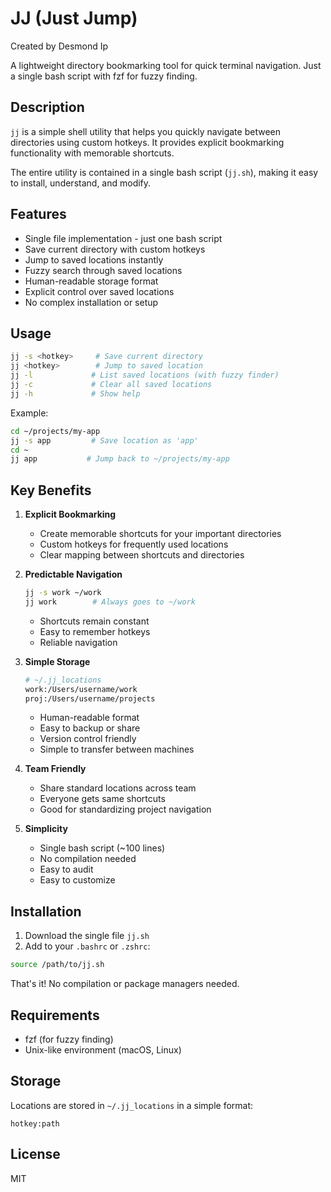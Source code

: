# JJ (Just Jump)

Created by Desmond Ip

A lightweight directory bookmarking tool for quick terminal navigation. Just a single bash script with fzf for fuzzy finding.

## Description

`jj` is a simple shell utility that helps you quickly navigate between directories using custom hotkeys. It provides explicit bookmarking functionality with memorable shortcuts.

The entire utility is contained in a single bash script (`jj.sh`), making it easy to install, understand, and modify.

## Features

- Single file implementation - just one bash script
- Save current directory with custom hotkeys
- Jump to saved locations instantly
- Fuzzy search through saved locations
- Human-readable storage format
- Explicit control over saved locations
- No complex installation or setup

## Usage

```bash
jj -s <hotkey>     # Save current directory
jj <hotkey>        # Jump to saved location
jj -l             # List saved locations (with fuzzy finder)
jj -c             # Clear all saved locations
jj -h             # Show help
```

Example:
```bash
cd ~/projects/my-app
jj -s app         # Save location as 'app'
cd ~
jj app           # Jump back to ~/projects/my-app
```

## Key Benefits

1. **Explicit Bookmarking**
   - Create memorable shortcuts for your important directories
   - Custom hotkeys for frequently used locations
   - Clear mapping between shortcuts and directories

2. **Predictable Navigation**
   ```bash
   jj -s work ~/work
   jj work        # Always goes to ~/work
   ```
   - Shortcuts remain constant
   - Easy to remember hotkeys
   - Reliable navigation

3. **Simple Storage**
   ```bash
   # ~/.jj_locations
   work:/Users/username/work
   proj:/Users/username/projects
   ```
   - Human-readable format
   - Easy to backup or share
   - Version control friendly
   - Simple to transfer between machines

4. **Team Friendly**
   - Share standard locations across team
   - Everyone gets same shortcuts
   - Good for standardizing project navigation

5. **Simplicity**
   - Single bash script (~100 lines)
   - No compilation needed
   - Easy to audit
   - Easy to customize

## Installation

1. Download the single file `jj.sh`
2. Add to your `.bashrc` or `.zshrc`:
```bash
source /path/to/jj.sh
```

That's it! No compilation or package managers needed.

## Requirements

- fzf (for fuzzy finding)
- Unix-like environment (macOS, Linux)

## Storage

Locations are stored in `~/.jj_locations` in a simple format:
```
hotkey:path
```

## License

MIT
